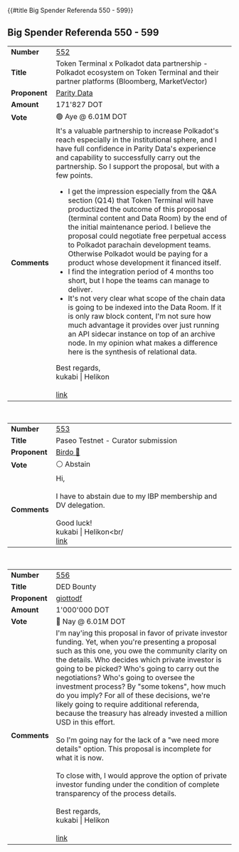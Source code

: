 {{#title Big Spender Referenda 550 - 599}}
## Big Spender Referenda 550 - 599

|                            |                                                                                                                                                                                                                                                                                                                                                                                                                                                                                                                                                                                                                                                                                                                                                                                                                                                                                                                                                                                                                                                                                                                                                                                                                                                                           |
|:---------------------------|:--------------------------------------------------------------------------------------------------------------------------------------------------------------------------------------------------------------------------------------------------------------------------------------------------------------------------------------------------------------------------------------------------------------------------------------------------------------------------------------------------------------------------------------------------------------------------------------------------------------------------------------------------------------------------------------------------------------------------------------------------------------------------------------------------------------------------------------------------------------------------------------------------------------------------------------------------------------------------------------------------------------------------------------------------------------------------------------------------------------------------------------------------------------------------------------------------------------------------------------------------------------------------|
| <strong>Number</strong>    | [552](https://polkadot.subsquare.io/referenda/552)                                                                                                                                                                                                                                                                                                                                                                                                                                                                                                                                                                                                                                                                                                                                                                                                                                                                                                                                                                                                                                                                                                                                                                                                                        |
| <strong>Title</strong>     | Token Terminal x Polkadot data partnership - Polkadot ecosystem on Token Terminal and their partner platforms (Bloomberg, MarketVector)                                                                                                                                                                                                                                                                                                                                                                                                                                                                                                                                                                                                                                                                                                                                                                                                                                                                                                                                                                                                                                                                                                                                   |
| <strong>Proponent</strong> | [Parity Data](https://polkadot.polkassembly.io/user/datateam)                                                                                                                                                                                                                                                                                                                                                                                                                                                                                                                                                                                                                                                                                                                                                                                                                                                                                                                                                                                                                                                                                                                                                                                                             |
| <strong>Amount</strong>    | 171'827 DOT                                                                                                                                                                                                                                                                                                                                                                                                                                                                                                                                                                                                                                                                                                                                                                                                                                                                                                                                                                                                                                                                                                                                                                                                                                                               |
| <strong>Vote</strong>      | 🟢 Aye @ 6.01M DOT                                                                                                                                                                                                                                                                                                                                                                                                                                                                                                                                                                                                                                                                                                                                                                                                                                                                                                                                                                                                                                                                                                                                                                                                                                                        |
| <strong>Comments</strong>  | It's a valuable partnership to increase Polkadot's reach especially in the institutional sphere, and I have full confidence in Parity Data's experience and capability to successfully carry out the partnership. So I support the proposal, but with a few points.<ul><li>I get the impression especially from the Q&A section (Q14) that Token Terminal will have productized the outcome of this proposal (terminal content and Data Room) by the end of the initial maintenance period. I believe the proposal could negotiate free perpetual access to Polkadot parachain development teams. Otherwise Polkadot would be paying for a product whose development it financed itself.</li><li>I find the integration period of 4 months too short, but I hope the teams can manage to deliver.</li><li>It's not very clear what scope of the chain data is going to be indexed into the Data Room. If it is only raw block content, I'm not sure how much advantage it provides over just running an API sidecar instance on top of an archive node. In my opinion what makes a difference here is the synthesis of relational data.</li></ul>Best regards,<br/>kukabi \| Helikon<br/><br/>[link](https://polkadot.polkassembly.io/referenda/552#z9k5mXEj3pyQg82OXSyL) |

<br/>

|                            |                                                                                                                                                                                                          |
|:---------------------------|:---------------------------------------------------------------------------------------------------------------------------------------------------------------------------------------------------------|
| <strong>Number</strong>    | [553](https://polkadot.polkassembly.io/referenda/553)                                                                                                                                                    |
| <strong>Title</strong>     | Paseo Testnet - Curator submission                                                                                                                                                                       |
| <strong>Proponent</strong> | [Birdo 🐥](https://polkadot.polkassembly.io/user/birdo)                                                                                                                                                  |
| <strong>Vote</strong>      | ⚪ Abstain                                                                                                                                                                                                |
| <strong>Comments</strong>  | Hi,<br/><br/>I have to abstain due to my IBP membership and DV delegation.<br/><br/>Good luck!<br/>kukabi \| Helikon<br/<br/>[link](https://polkadot.polkassembly.io/referenda/553#6DG7H8WhjMMRjTBk6USn) |

<br/>

|                            |                                                                                                                                                                                                                                                                                                                                                                                                                                                                                                                                                                                                                                                                                                                                                                                                                                                                                                                                                                                                                                                                                                                                                                                                                                                                            |
|:---------------------------|:---------------------------------------------------------------------------------------------------------------------------------------------------------------------------------------------------------------------------------------------------------------------------------------------------------------------------------------------------------------------------------------------------------------------------------------------------------------------------------------------------------------------------------------------------------------------------------------------------------------------------------------------------------------------------------------------------------------------------------------------------------------------------------------------------------------------------------------------------------------------------------------------------------------------------------------------------------------------------------------------------------------------------------------------------------------------------------------------------------------------------------------------------------------------------------------------------------------------------------------------------------------------------|
| <strong>Number</strong>    | [556](https://polkadot.subsquare.io/referenda/556)                                                                                                                                                                                                                                                                                                                                                                                                                                                                                                                                                                                                                                                                                                                                                                                                                                                                                                                                                                                                                                                                                                                                                                                                                         |
| <strong>Title</strong>     | DED Bounty                                                                                                                                                                                                                                                                                                                                                                                                                                                                                                                                                                                                                                                                                                                                                                                                                                                                                                                                                                                                                                                                                                                                                                                                                                                                 |
| <strong>Proponent</strong> | [giottodf](https://polkadot.polkassembly.io/user/Giotto)                                                                                                                                                                                                                                                                                                                                                                                                                                                                                                                                                                                                                                                                                                                                                                                                                                                                                                                                                                                                                                                                                                                                                                                                                   |
| <strong>Amount</strong>    | 1'000'000 DOT                                                                                                                                                                                                                                                                                                                                                                                                                                                                                                                                                                                                                                                                                                                                                                                                                                                                                                                                                                                                                                                                                                                                                                                                                                                              |
| <strong>Vote</strong>      | 🔴 Nay @ 6.01M DOT                                                                                                                                                                                                                                                                                                                                                                                                                                                                                                                                                                                                                                                                                                                                                                                                                                                                                                                                                                                                                                                                                                                                                                                                                                                         |
| <strong>Comments</strong>  | I'm nay'ing this proposal in favor of private investor funding. Yet, when you're presenting a proposal such as this one, you owe the community clarity on the details. Who decides which private investor is going to be picked? Who's going to carry out the negotiations? Who's going to oversee the investment process? By "some tokens", how much do you imply? For all of these decisions, we're likely going to require additional referenda, because the treasury has already invested a million USD in this effort.<br/><br/>So I'm going nay for the lack of a "we need more details" option. This proposal is incomplete for what it is now.<br/><br/>To close with, I would approve the option of private investor funding under the condition of complete transparency of the process details.<br/><br/>Best regards,<br/>kukabi \| Helikon<br/><br/>[link](https://polkadot.polkassembly.io/referenda/556#J2mAfYeywO7YLdspnhLh)                                                                                                                                                                                                                                                                                                                               |
